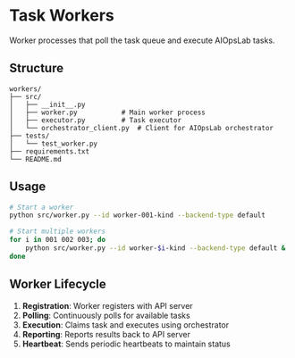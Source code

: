 # Task Workers

Worker processes that poll the task queue and execute AIOpsLab tasks.

## Structure

```
workers/
├── src/
│   ├── __init__.py
│   ├── worker.py           # Main worker process
│   ├── executor.py         # Task executor
│   └── orchestrator_client.py  # Client for AIOpsLab orchestrator
├── tests/
│   └── test_worker.py
├── requirements.txt
└── README.md
```

## Usage

```bash
# Start a worker
python src/worker.py --id worker-001-kind --backend-type default

# Start multiple workers
for i in 001 002 003; do
    python src/worker.py --id worker-$i-kind --backend-type default &
done
```

## Worker Lifecycle

1. **Registration**: Worker registers with API server
2. **Polling**: Continuously polls for available tasks
3. **Execution**: Claims task and executes using orchestrator
4. **Reporting**: Reports results back to API server
5. **Heartbeat**: Sends periodic heartbeats to maintain status